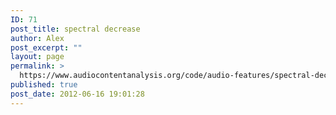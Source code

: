 ```yaml
---
ID: 71
post_title: spectral decrease
author: Alex
post_excerpt: ""
layout: page
permalink: >
  https://www.audiocontentanalysis.org/code/audio-features/spectral-decrease/
published: true
post_date: 2012-06-16 19:01:28
---
```

<script src="https://gist-it.appspot.com/https://github.com/alexanderlerch/ACA-Code/blob/master/FeatureSpectralDecrease.m">
</script>